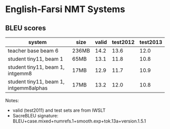 # English-Farsi NMT Systems

## BLEU scores

| system                                  |  size | valid|test2012|test2013|
| ----------------------------------------| ----- | ---- | ------ | ------ |
| teacher base beam 6                     | 236MB | 14.2 |   13.6 |  12.0  |
| student tiny11, beam 1                  |  65MB | 13.1 |   11.8 |  10.8  |
| student tiny11, beam 1, intgemm8        |  17MB | 12.9 |   11.7 |  10.9  |
| student tiny11, beam 1, intgemm8alphas  |  17MB | 13.2 |   12.0 |  10.8  |

Notes: 
 - valid (test2011) and test sets are from IWSLT
 - SacreBLEU signature: BLEU+case.mixed+numrefs.1+smooth.exp+tok.13a+version.1.5.1
